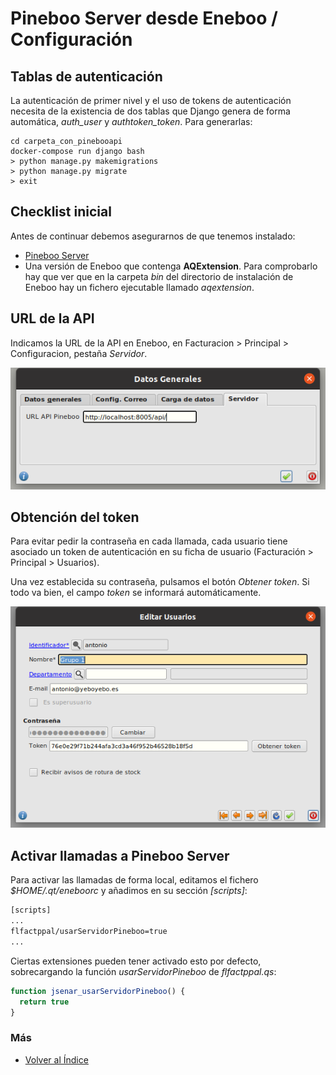 # Pineboo Server desde Eneboo / Configuración

## Tablas de autenticación
La autenticación de primer nivel y el uso de tokens de autenticación necesita de la existencia de dos tablas que Django genera de forma automática, *auth_user* y *authtoken_token*. Para generarlas:
  ```console
  cd carpeta_con_pinebooapi
  docker-compose run django bash
  > python manage.py makemigrations
  > python manage.py migrate
  > exit
  ```

## Checklist inicial
Antes de continuar debemos asegurarnos de que tenemos instalado:
* [Pineboo Server](../pineboo_server/instalacion.md)
* Una versión de Eneboo que contenga **AQExtension**. Para comprobarlo hay que ver que en la carpeta *bin* del directorio de instalación de Eneboo hay un fichero ejecutable llamado *aqextension*.

## URL de la API 
Indicamos la URL de la API en Eneboo, en Facturacion > Principal > Configuracion, pestaña *Servidor*.

![Formulario URL](img/url_api.png)

## Obtención del token
Para evitar pedir la contraseña en cada llamada, cada usuario tiene asociado un token de autenticación en su ficha de usuario (Facturación > Principal > Usuarios).

Una vez establecida su contraseña, pulsamos el botón *Obtener token*. Si todo va bien, el campo *token* se informará automáticamente.

![Usuarios](img/usuarios.png)

## Activar llamadas a Pineboo Server
Para activar las llamadas de forma local, editamos el fichero *$HOME/.qt/eneboorc* y añadimos en su sección *[scripts]*:
```sh
[scripts]
...
flfactppal/usarServidorPineboo=true
...
```

Ciertas extensiones pueden tener activado esto por defecto, sobrecargando la función *usarServidorPineboo* de *flfactppal.qs*:
```js
function jsenar_usarServidorPineboo() {
  return true
}
```

### Más

  * [Volver al Índice](./index.md)

